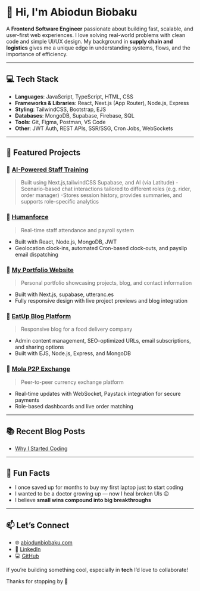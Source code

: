 
# 👋 Hi, I'm Abiodun Biobaku

A **Frontend Software Engineer** passionate about building fast, scalable, and user-first web experiences. I love solving real-world problems with clean code and simple UI/UX design. My background in **supply chain and logistics** gives me a unique edge in understanding systems, flows, and the importance of efficiency.

---

## 💻 Tech Stack

- **Languages**: JavaScript, TypeScript, HTML, CSS  
- **Frameworks & Libraries**: React, Next.js (App Router), Node.js, Express  
- **Styling**: TailwindCSS, Bootstrap, EJS  
- **Databases**: MongoDB, Supabase, Firebase, SQL  
- **Tools**: Git, Figma, Postman, VS Code  
- **Other**: JWT Auth, REST APIs, SSR/SSG, Cron Jobs, WebSockets

---

## 🚀 Featured Projects

### 🤖 [AI-Powered Staff Training](https://github.com/biolafrica/training)  
> Built using Next.js,tailwindCSS Supabase, and AI (via Latitude)
-Scenario-based chat interactions tailored to different roles (e.g. rider, order manager)
-Stores session history, provides summaries, and supports role-specific analytics

### 🔧 [Humanforce](https://github.com/biolafrica/humanforce)  
> Real-time staff attendance and payroll system  
- Built with React, Node.js, MongoDB, JWT  
- Geolocation clock-ins, automated Cron-based clock-outs, and payslip email dispatching
  
### 🧰 [My Portfolio Website](https://github.com/biolafrica/Portfolio-user)  
> Personal portfolio showcasing projects, blog, and contact information
- Built with Next.js, supabase, utteranc.es
- Fully responsive design with live project previews and blog integration

### 📝 [EatUp Blog Platform](https://github.com/biolafrica/Eatup-blog)  
> Responsive blog for a food delivery company  
- Admin content management, SEO-optimized URLs, email subscriptions, and sharing options  
- Built with EJS, Node.js, Express, and MongoDB

### 💱 [Mola P2P Exchange](https://github.com/biolafrica/Mola)  
> Peer-to-peer currency exchange platform  
- Real-time updates with WebSocket, Paystack integration for secure payments  
- Role-based dashboards and live order matching

---

## 📚 Recent Blog Posts

- [Why I Started Coding](https://www.abiodunbiobaku.com/blog/20)  
<!--- [Building a Real-Time Attendance App with Node.js and MongoDB](https://abiodunbiobaku.com/blog/realtime-attendance-app)-->

---

## 🧠 Fun Facts

- I once saved up for months to buy my first laptop just to start coding  
- I wanted to be a doctor growing up — now I heal broken UIs 😉  
- I believe **small wins compound into big breakthroughs**

---

## 📫 Let’s Connect

- 🌐 [abiodunbiobaku.com](https://abiodunbiobaku.com)  
- 💼 [LinkedIn](https://www.linkedin.com/in/abiobaku/)  
- 💻 [GitHub](https://github.com/biolafrica)

If you’re building something cool, especially in **tech** I’d love to collaborate!

Thanks for stopping by 👋

<!--
**biolafrica/biolafrica** is a ✨ _special_ ✨ repository because its `README.md` (this file) appears on your GitHub profile.

Here are some ideas to get you started:

- 🔭 I’m currently working on ...
- 🌱 I’m currently learning ...
- 👯 I’m looking to collaborate on ...
- 🤔 I’m looking for help with ...
- 💬 Ask me about ...
- 📫 How to reach me: ...
- 😄 Pronouns: ...
- ⚡ Fun fact: ...
-->
